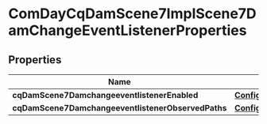 

# ComDayCqDamScene7ImplScene7DamChangeEventListenerProperties

## Properties

Name | Type | Description | Notes
------------ | ------------- | ------------- | -------------
**cqDamScene7DamchangeeventlistenerEnabled** | [**ConfigNodePropertyBoolean**](ConfigNodePropertyBoolean.md) |  |  [optional]
**cqDamScene7DamchangeeventlistenerObservedPaths** | [**ConfigNodePropertyArray**](ConfigNodePropertyArray.md) |  |  [optional]



